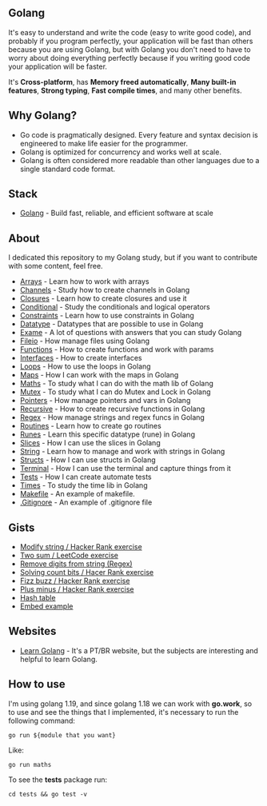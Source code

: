 ## Golang

It's easy to understand and write the code (easy to write good code), and probably if you program perfectly, your application will be fast than others because you are using Golang, but with Golang you don't need to have to worry about doing everything perfectly because if you writing good code your application will be faster.

It's **Cross-platform**, has **Memory freed automatically**, **Many built-in features**, **Strong typing**, **Fast compile times**, and many other benefits.

## Why Golang?

- Go code is pragmatically designed. Every feature and syntax decision is engineered to make life easier for the programmer.
- Golang is optimized for concurrency and works well at scale.
- Golang is often considered more readable than other languages due to a single standard code format.

## Stack

- [Golang](https://go.dev) - Build fast, reliable, and efficient software at scale

## About

I dedicated this repository to my Golang study, but if you want to contribute with some content, feel free.

- [Arrays](https://github.com/PedroGaletti/golang/tree/main/arrays/main.go) - Learn how to work with arrays
- [Channels](https://github.com/PedroGaletti/golang/tree/main/channels/main.go) - Study how to create channels in Golang
- [Closures](https://github.com/PedroGaletti/golang/tree/main/closures/main.go) - Learn how to create closures and use it
- [Conditional](https://github.com/PedroGaletti/golang/tree/main/conditional/main.go) - Study the conditionals and logical operators
- [Constraints](https://github.com/PedroGaletti/golang/tree/main/constraints/main.go) - Learn how to use constraints in Golang
- [Datatype](https://github.com/PedroGaletti/golang/tree/main/datatype/main.go) - Datatypes that are possible to use in Golang
- [Exame](https://github.com/PedroGaletti/golang/tree/main/exame/main.go) - A lot of questions with answers that you can study Golang
- [Fileio](https://github.com/PedroGaletti/golang/tree/main/fileio/main.go) - How manage files using Golang
- [Functions](https://github.com/PedroGaletti/golang/tree/main/functions/main.go) - How to create functions and work with params
- [Interfaces](https://github.com/PedroGaletti/golang/tree/main/interfaces/main.go) - How to create interfaces
- [Loops](https://github.com/PedroGaletti/golang/tree/main/loops/main.go) - How to use the loops in Golang
- [Maps](https://github.com/PedroGaletti/golang/tree/main/maps/main.go) - How I can work with the maps in Golang
- [Maths](https://github.com/PedroGaletti/golang/tree/main/maths/main.go) - To study what I can do with the math lib of Golang
- [Mutex](https://github.com/PedroGaletti/golang/tree/main/mutex/main.go) - To study what I can do Mutex and Lock in Golang
- [Pointers](https://github.com/PedroGaletti/golang/tree/main/pointers/main.go) - How manage pointers and vars in Golang
- [Recursive](https://github.com/PedroGaletti/golang/tree/main/recursive/main.go) - How to create recursive functions in Golang
- [Regex](https://github.com/PedroGaletti/golang/tree/main/regex/main.go) - How manage strings and regex funcs in Golang
- [Routines](https://github.com/PedroGaletti/golang/tree/main/routines/main.go) - Learn how to create go routines
- [Runes](https://github.com/PedroGaletti/golang/tree/main/runes/main.go) - Learn this specific datatype (rune) in Golang
- [Slices](https://github.com/PedroGaletti/golang/tree/main/slices/main.go) - How I can use the slices in Golang
- [String](https://github.com/PedroGaletti/golang/tree/main/string/main.go) - Learn how to manage and work with strings in Golang
- [Structs](https://github.com/PedroGaletti/golang/tree/main/structs/main.go) - How I can use structs in Golang
- [Terminal](https://github.com/PedroGaletti/golang/tree/main/terminal/main.go) - How I can use the terminal and capture things from it
- [Tests](https://github.com/PedroGaletti/golang/tree/main/tests/main.go) - How I can create automate tests
- [Times](https://github.com/PedroGaletti/golang/tree/main/times/main.go) - To study the time lib in Golang
- [Makefile](https://github.com/PedroGaletti/golang/tree/main/makefile) - An example of makefile.
- [.Gitignore](https://github.com/PedroGaletti/golang/tree/main/.gitignore) - An example of .gitignore file

## Gists

- [Modify string / Hacker Rank exercise](https://gist.github.com/PedroGaletti/f293c73a4fa696dfd11a76972e3db6e0)
- [Two sum / LeetCode exercise](https://gist.github.com/PedroGaletti/ab48bf2414391ae1b2badb0627f55dfb)
- [Remove digits from string (Regex)](https://gist.github.com/PedroGaletti/ac2e106d6808079c27fb6c4f364137c8)
- [Solving count bits / Hacer Rank exercise](https://gist.github.com/PedroGaletti/97ad7f39dbcb81f92963c499581e6248)
- [Fizz buzz / Hacker Rank exercise](https://gist.github.com/PedroGaletti/fd1fa4bf36f2a2e14d4f7ea924337a62)
- [Plus minus / Hacker Rank exercise](https://gist.github.com/PedroGaletti/8ddaf0553ff22364b7ef8ae7fed8f59f)
- [Hash table](https://gist.github.com/PedroGaletti/630f3d5f343a74b386c1e0325516e783)
- [Embed example](https://gist.github.com/PedroGaletti/d8fc0710980eb28f97b555f9be6aee10)

## Websites

- [Learn Golang](https://aprendagolang.com.br) - It's a PT/BR website, but the subjects are interesting and helpful to learn Golang.

## How to use

I'm using golang 1.19, and since golang 1.18 we can work with **go.work**, so to use and see the things that I implemented, it's necessary to run the following command:

```
go run ${module that you want}
```

Like:

```
go run maths
```

To see the **tests** package run:

```
cd tests && go test -v
```
